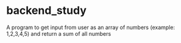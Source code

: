 # backend_study

A program to get input from user as an array of numbers (example: 1,2,3,4,5) and return a sum of all numbers
